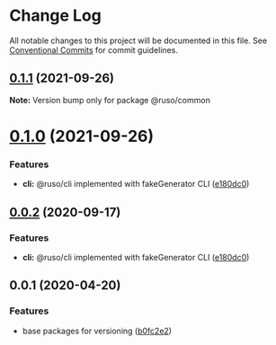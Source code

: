# Change Log

All notable changes to this project will be documented in this file. See [Conventional Commits](https://conventionalcommits.org) for commit guidelines.

## [0.1.1](https://github.com/ruslanguns/ruso-monorepo/compare/@ruso/common@0.1.0...@ruso/common@0.1.1) (2021-09-26)

**Note:** Version bump only for package @ruso/common

# [0.1.0](https://github.com/ruslanguns/ruso-monorepo/compare/@ruso/common@0.0.1...@ruso/common@0.1.0) (2021-09-26)

### Features

- **cli:** @ruso/cli implemented with fakeGenerator CLI ([e180dc0](https://github.com/ruslanguns/ruso-monorepo/commit/e180dc0ed20969675f43823a7a4a3ed156827368))

## [0.0.2](https://github.com/ruslanguns/ruso-monorepo/compare/@ruso/common@0.0.1...@ruso/common@0.0.2) (2020-09-17)

### Features

- **cli:** @ruso/cli implemented with fakeGenerator CLI ([e180dc0](https://github.com/ruslanguns/ruso-monorepo/commit/e180dc0ed20969675f43823a7a4a3ed156827368))

## 0.0.1 (2020-04-20)

### Features

- base packages for versioning ([b0fc2e2](https://github.com/ruslanguns/ruso-monorepo/commit/b0fc2e276904b690539f7399eabfa42a435f91eb))
